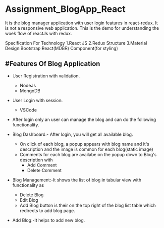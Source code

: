 # Assignment_BlogApp_React
It is the blog manager application with user login features in react-redux.
It is not a responsive web application.
This is the demo for understanding the woek flow of reactJs with redux.

Specification For Technology
1.React JS
2.Redux Structure
3.Material Design Bootstrap React(MDBR) Component(for styling)

#Features Of Blog Application
-----------------------------

- User Registration with validation.
	- NodeJs
	- MongoDB
	
- User Login with session.
	- VSCode
	
- After login only an user can manage the blog and can do the following functionality.	

- Blog Dashboard:- After login, you will get all available blog.
	- On click of each blog, a popup appears with blog name and it's description and the image is common for each blog(static image)
	- Comments for each blog are availabe on the popup down to Blog's description with
		- Add Comment
		- Delete Comment
	
- Blog Management:-It shows the list of blog in tabular view with functionality as
	- Delete Blog
	- Edit Blog
	- Add Blog button is their on the top right of the blog list table which redirects to add blog page.
	
- Add Blog:-It helps to add new blog.

	
